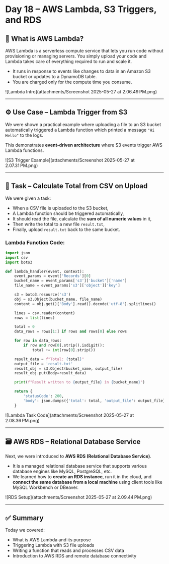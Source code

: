 
# Day 18 – AWS Lambda, S3 Triggers, and RDS

## 🧩 What is AWS Lambda?

AWS Lambda is a serverless compute service that lets you run code without provisioning or managing servers. You simply upload your code and Lambda takes care of everything required to run and scale it.

- It runs in response to events like changes to data in an Amazon S3 bucket or updates to a DynamoDB table.
- You are charged only for the compute time you consume.

![Lambda Intro](attachments/Screenshot 2025-05-27 at 2.06.49 PM.png)

---

## ⚙️ Use Case – Lambda Trigger from S3

We were shown a practical example where uploading a file to an S3 bucket automatically triggered a Lambda function which printed a message `"Hi Hello"` to the logs.

This demonstrates **event-driven architecture** where S3 events trigger AWS Lambda functions.

![S3 Trigger Example](attachments/Screenshot 2025-05-27 at 2.07.31 PM.png)

---

## 🧪 Task – Calculate Total from CSV on Upload

We were given a task:
- When a CSV file is uploaded to the S3 bucket,
- A Lambda function should be triggered automatically,
- It should read the file, calculate the **sum of all numeric values** in it,
- Then write the total to a new file `result.txt`,
- Finally, upload `result.txt` back to the same bucket.

### Lambda Function Code:

```python
import json
import csv
import boto3

def lambda_handler(event, context):
    event_params = event['Records'][0]
    bucket_name = event_params['s3']['bucket']['name']
    file_name = event_params['s3']['object']['key']

    s3 = boto3.resource('s3')
    obj = s3.Object(bucket_name, file_name)
    content = obj.get()['Body'].read().decode('utf-8').splitlines()

    lines = csv.reader(content)
    rows = list(lines)

    total = 0
    data_rows = rows[1:] if rows and rows[0] else rows

    for row in data_rows:
        if row and row[0].strip().isdigit():
            total += int(row[0].strip())

    result_data = f"Total: {total}"
    output_file = 'result.txt'
    result_obj = s3.Object(bucket_name, output_file)
    result_obj.put(Body=result_data)

    print(f"Result written to {output_file} in {bucket_name}")

    return {
        'statusCode': 200,
        'body': json.dumps({'total': total, 'output_file': output_file})
    }
```

![Lambda Task Code](attachments/Screenshot 2025-05-27 at 2.08.36 PM.png)

---

## 🗃️ AWS RDS – Relational Database Service

Next, we were introduced to **AWS RDS (Relational Database Service)**.

- It is a managed relational database service that supports various database engines like MySQL, PostgreSQL, etc.
- We learned how to **create an RDS instance**, run it in the cloud, and **connect the same database from a local machine** using client tools like MySQL Workbench or DBeaver.

![RDS Setup](attachments/Screenshot 2025-05-27 at 2.09.44 PM.png)

---

## ✅ Summary

Today we covered:
- What is AWS Lambda and its purpose
- Triggering Lambda with S3 file uploads
- Writing a function that reads and processes CSV data
- Introduction to AWS RDS and remote database connectivity
